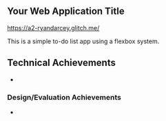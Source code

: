 ## Your Web Application Title
https://a2-ryandarcey.glitch.me/

This is a simple to-do list app using a flexbox system.

## Technical Achievements
- 

### Design/Evaluation Achievements
- 
